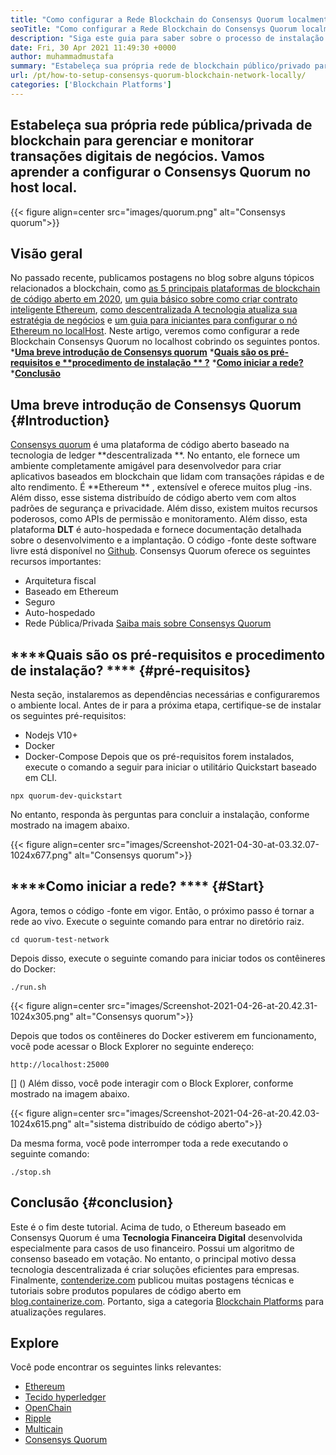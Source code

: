 ```yaml
---
title: "Como configurar a Rede Blockchain do Consensys Quorum localmente" 
seoTitle: "Como configurar a Rede Blockchain do Consensys Quorum localmente" 
description: "Siga este guia para saber sobre o processo de instalação do Consensys Quorum Blockchain no localhost. Consensys quorum é blockchain de código aberto baseado em Etherum." 
date: Fri, 30 Apr 2021 11:49:30 +0000
author: muhammadmustafa
summary: "Estabeleça sua própria rede de blockchain público/privado para gerenciar e monitorar transações digitais de negócios. Vamos aprender a configurar o Consensys Quorum no host local." 
url: /pt/how-to-setup-consensys-quorum-blockchain-network-locally/
categories: ['Blockchain Platforms']
---
```


## Estabeleça sua própria rede pública/privada de blockchain para gerenciar e monitorar transações digitais de negócios. Vamos aprender a configurar o Consensys Quorum no host local.

{{< figure align=center src="images/quorum.png" alt="Consensys quorum">}}


## Visão geral
No passado recente, publicamos postagens no blog sobre alguns tópicos relacionados a blockchain, como [as 5 principais plataformas de blockchain de código aberto em 2020][1], [um guia básico sobre como criar contrato inteligente Ethereum][2], [como descentralizada A tecnologia atualiza sua estratégia de negócios][3] e [um guia para iniciantes para configurar o nó Ethereum no localHost][4]. Neste artigo, veremos como configurar a rede Blockchain Consensys Quorum no localhost cobrindo os seguintes pontos.
  ***[Uma breve introdução de Consensys quorum][5]** 
  ***[Quais são os pré-requisitos e  **procedimento de instalação ** ?][6]** 
  ***[Como iniciar a rede?][7]** 
  ***[Conclusão][8]** 

## **Uma breve introdução de Consensys Quorum**    {#Introduction}
[Consensys quorum][9] é uma plataforma de código aberto baseado na tecnologia de ledger **descentralizada **. No entanto, ele fornece um ambiente completamente amigável para desenvolvedor para criar aplicativos baseados em blockchain que lidam com transações rápidas e de alto rendimento. É  **Ethereum ** , extensível e oferece muitos plug -ins. Além disso, esse sistema distribuído de código aberto vem com altos padrões de segurança e privacidade. Além disso, existem muitos recursos poderosos, como APIs de permissão e monitoramento. Além disso, esta plataforma  **DLT**   é auto-hospedada e fornece documentação detalhada sobre o desenvolvimento e a implantação. O código -fonte deste software livre está disponível no [Github][10].
Consensys Quorum oferece os seguintes recursos importantes:
  * Arquitetura fiscal
  * Baseado em Ethereum
  * Seguro
  * Auto-hospedado
  * Rede Pública/Privada
[Saiba mais sobre Consensys Quorum][11]

## ****Quais são os pré-requisitos e procedimento de instalação? ****    {#pré-requisitos}
Nesta seção, instalaremos as dependências necessárias e configuraremos o ambiente local. Antes de ir para a próxima etapa, certifique-se de instalar os seguintes pré-requisitos:
  * Nodejs V10+
  * Docker
  * Docker-Compose
Depois que os pré-requisitos forem instalados, execute o comando a seguir para iniciar o utilitário Quickstart baseado em CLI.
```
npx quorum-dev-quickstart
```
No entanto, responda às perguntas para concluir a instalação, conforme mostrado na imagem abaixo.

{{< figure align=center src="images/Screenshot-2021-04-30-at-03.32.07-1024x677.png" alt="Consensys quorum">}}


## ****Como iniciar a rede? ****    {#Start}
Agora, temos o código -fonte em vigor. Então, o próximo passo é tornar a rede ao vivo.
Execute o seguinte comando para entrar no diretório raiz.
```
cd quorum-test-network
```
Depois disso, execute o seguinte comando para iniciar todos os contêineres do Docker:
```
./run.sh
```

{{< figure align=center src="images/Screenshot-2021-04-26-at-20.42.31-1024x305.png" alt="Consensys quorum">}}

Depois que todos os contêineres do Docker estiverem em funcionamento, você pode acessar o Block Explorer no seguinte endereço:
```
http://localhost:25000
```
[] ()
Além disso, você pode interagir com o Block Explorer, conforme mostrado na imagem abaixo.

{{< figure align=center src="images/Screenshot-2021-04-26-at-20.42.03-1024x615.png" alt="sistema distribuído de código aberto">}}

Da mesma forma, você pode interromper toda a rede executando o seguinte comando:
```
./stop.sh 
```

## Conclusão   {#conclusion}
Este é o fim deste tutorial. Acima de tudo, o Ethereum baseado em Consensys Quorum é uma **Tecnologia Financeira Digital**  desenvolvida especialmente para casos de uso financeiro. Possui um algoritmo de consenso baseado em votação. No entanto, o principal motivo dessa tecnologia descentralizada é criar soluções eficientes para empresas.
Finalmente, [contenderize.com][12] publicou muitas postagens técnicas e tutoriais sobre produtos populares de código aberto em [blog.containerize.com][13]. Portanto, siga a categoria [Blockchain Platforms][14] para atualizações regulares.

## Explore
Você pode encontrar os seguintes links relevantes:
  * [Ethereum][15]
  * [Tecido hyperledger][16]
  * [OpenChain][17]
  * [Ripple][18]
  * [Multicain][19]
  * [Consensys Quorum][9]

  
[1]: https://blog.containerize.com/blockchain-platforms/top-5-open-source-blockchain-platforms-in-2020/
[2]: https://blog.containerize.com/
[3]: https://blog.containerize.com/2020/11/27/how-decentralized-technology-upgrades-your-business-strategy/
[4]: https://blog.containerize.com/2020/12/23/a-beginners-guide-to-setup-ethereum-node-on-localhost/
[5]: #Introduction
[6]: #pre-requisites
[7]: #start
[8]: #Conclusion
[9]: https://products.containerize.com/blockchain-platforms/consensys-quorum
[10]: https://github.com/ConsenSys/quorum
[11]: https://consensys.net/quorum/
[12]: https://www.containerize.com/
[13]: https://blog.containerize.com/
[14]: https://products.containerize.com/blockchain-platforms/
[15]: https://products.containerize.com/blockchain-platforms/ethereum
[16]: https://products.containerize.com/blockchain-platforms/hyperledger-fabric
[17]: https://products.containerize.com/blockchain-platforms/openchain
[18]: https://products.containerize.com/blockchain-platforms/ripple
[19]: https://products.containerize.com/blockchain-platforms/multichain
